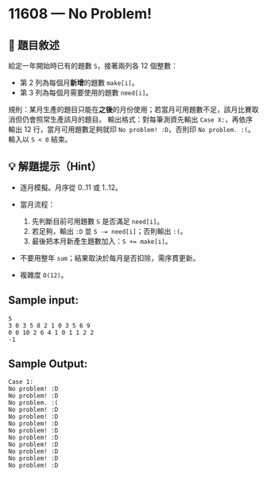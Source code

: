 # 11608 — No Problem!

## 📘 題目敘述

給定一年開始時已有的題數 `S`，接著兩列各 12 個整數：

* 第 2 列為每個月**新增**的題數 `make[i]`。
* 第 3 列為每個月需要使用的題數 `need[i]`。

規則：某月生產的題目只能在**之後**的月份使用；若當月可用題數不足，該月比賽取消但仍會照常生產該月的題目。
輸出格式：對每筆測資先輸出 `Case X:`，再依序輸出 12 行，當月可用題數足夠就印 `No problem! :D`，否則印 `No problem. :(`。
輸入以 `S < 0` 結束。

## 💡 解題提示（Hint）

* 逐月模擬。月序從 0..11 或 1..12。
* 當月流程：

  1. 先判斷目前可用題數 `S` 是否滿足 `need[i]`。
  2. 若足夠，輸出 `:D` 並 `S -= need[i]`；否則輸出 `:(`。
  3. 最後把本月新產生題數加入：`S += make[i]`。
* 不要用整年 `sum`；結果取決於每月是否扣除，需序貫更新。
* 複雜度 `O(12)`。

## Sample input:

```
5
3 0 3 5 8 2 1 0 3 5 6 9
0 0 10 2 6 4 1 0 1 1 2 2
-1
```

## Sample Output:

```
Case 1:
No problem! :D
No problem! :D
No problem. :(
No problem! :D
No problem! :D
No problem! :D
No problem! :D
No problem! :D
No problem! :D
No problem! :D
No problem! :D
No problem! :D
```
